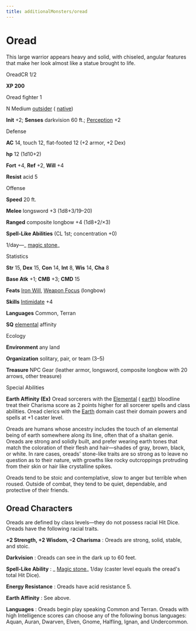 ```yaml
---
title: additionalMonsters/oread
---
```

# Oread 

This large warrior appears heavy and solid, with chiseled, angular features that make her look almost like a statue brought to life.

OreadCR 1/2

**XP 200**

Oread fighter 1

N Medium [outsider](monsters/creatureTypes.md#_outsider) ( [native](monsters/creatureTypes.md#_native-subtype))

**Init** +2; **Senses** darkvision 60 ft.; [Perception](additionalMonsters/../skills/perception.md#_perception) +2

Defense

**AC** 14, touch 12, flat-footed 12 (+2 armor, +2 Dex)

**hp** 12 (1d10+2)

**Fort** +4, **Ref** +2, **Will** +4

**Resist** acid 5

Offense

**Speed** 20 ft.

**Melee** longsword +3 (1d8+3/19–20)

**Ranged** composite longbow +4 (1d8+2/×3)

**Spell-Like Abilities** (CL 1st; concentration +0)

1/day—_ [magic stone](additionalMonsters/../spells/magicStone.md#_magic-stone)_

Statistics

**Str** 15, **Dex** 15, **Con** 14, **Int** 8, **Wis** 14, **Cha** 8

**Base Atk** +1; **CMB** +3; **CMD** 15

**Feats** [Iron Will](additionalMonsters/../feats.md#_iron-will), [Weapon Focus](additionalMonsters/../feats.md#_weapon-focus) (longbow)

**Skills** [Intimidate](additionalMonsters/../skills/intimidate.md#_intimidate) +4

**Languages** Common, Terran

**SQ** [elemental](monsters/creatureTypes.md#_elemental-subtype) affinity

Ecology

**Environment** any land

**Organization** solitary, pair, or team (3–5)

**Treasure** NPC Gear (leather armor, longsword, composite longbow with 20 arrows, other treasure)

Special Abilities

**Earth Affinity (Ex)** Oread sorcerers with the [Elemental](monsters/creatureTypes.md#_elemental-subtype) ( [earth](monsters/creatureTypes.md#_earth-subtype)) bloodline treat their Charisma score as 2 points higher for all sorcerer spells and class abilities. Oread clerics with the [Earth](monsters/creatureTypes.md#_earth-subtype) domain cast their domain powers and spells at +1 caster level.

Oreads are humans whose ancestry includes the touch of an elemental being of earth somewhere along its line, often that of a shaitan genie. Oreads are strong and solidly built, and prefer wearing earth tones that match the coloration of their flesh and hair—shades of gray, brown, black, or white. In rare cases, oreads' stone-like traits are so strong as to leave no question as to their nature, with growths like rocky outcroppings protruding from their skin or hair like crystalline spikes.

Oreads tend to be stoic and contemplative, slow to anger but terrible when roused. Outside of combat, they tend to be quiet, dependable, and protective of their friends.

## Oread Characters

Oreads are defined by class levels—they do not possess racial Hit Dice. Oreads have the following racial traits.

**+2 Strength, +2 Wisdom, –2 Charisma** : Oreads are strong, solid, stable, and stoic.

**Darkvision** : Oreads can see in the dark up to 60 feet.

**Spell-Like Ability** : _ [Magic stone](additionalMonsters/../spells/magicStone.md#_magic-stone)_ 1/day (caster level equals the oread's total Hit Dice).

**Energy Resistance** : Oreads have acid resistance 5.

**Earth Affinity** : See above.

**Languages** : Oreads begin play speaking Common and Terran. Oreads with high Intelligence scores can choose any of the following bonus languages: Aquan, Auran, Dwarven, Elven, Gnome, Halfling, Ignan, and Undercommon.

